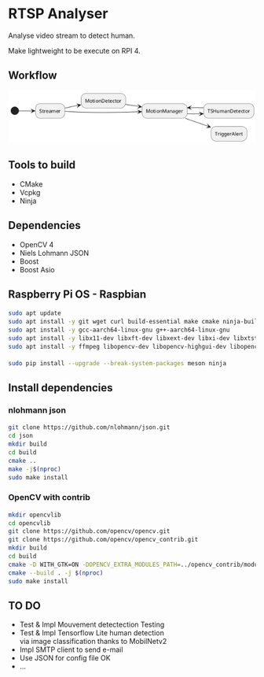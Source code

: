 # RTSP Analyser

Analyse video stream to detect human.

Make lightweight to be execute on RPI 4.

## Workflow

![Workflow](./doc/uml/out/workflow.png)

## Tools to build

- CMake
- Vcpkg
- Ninja

## Dependencies

- OpenCV 4
- Niels Lohmann JSON
- Boost
- Boost Asio

## Raspberry Pi OS - Raspbian

```bash
sudo apt update
sudo apt install -y git wget curl build-essential make cmake ninja-build pkg-config autoconf automake libtool bison meson
sudo apt install -y gcc-aarch64-linux-gnu g++-aarch64-linux-gnu
sudo apt install -y libx11-dev libxft-dev libxext-dev libxi-dev libxtst-dev libxrandr-dev nasm gcc-11 libgles2-mesa-dev libdbus-1-dev:arm64 libsystemd-dev libglib2.0-dev libatspi2.0-dev libgtk2.0-dev
sudo apt install -y ffmpeg libopencv-dev libopencv-highgui-dev libopencv-objdetect-dev opencv-data

sudo pip install --upgrade --break-system-packages meson ninja
```

## Install dependencies

### nlohmann json

```bash
git clone https://github.com/nlohmann/json.git
cd json
mkdir build
cd build
cmake ..
make -j$(nproc)
sudo make install
```

### OpenCV with contrib

```bash
mkdir opencvlib
cd opencvlib
git clone https://github.com/opencv/opencv.git
git clone https://github.com/opencv/opencv_contrib.git
mkdir build
cd build
cmake -D WITH_GTK=ON -DOPENCV_EXTRA_MODULES_PATH=../opencv_contrib/modules ../opencv
cmake --build . -j $(nproc)
sudo make install
```

## TO DO

- Test & Impl Mouvement detectection                Testing
- Test & Impl Tensorflow Lite human detection  
  via image classification thanks to MobilNetv2
- Impl SMTP client to send e-mail
- Use JSON for config file                          OK
- ...
